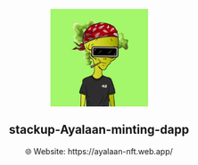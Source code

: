 <p align="center">
    <img align="center" src="/demo.gif" width="175"></img>
</p>

<h2 align="center">stackup-Ayalaan-minting-dapp</h1>

<div align="center">
    🌐 Website: https://ayalaan-nft.web.app/
</div>

>
